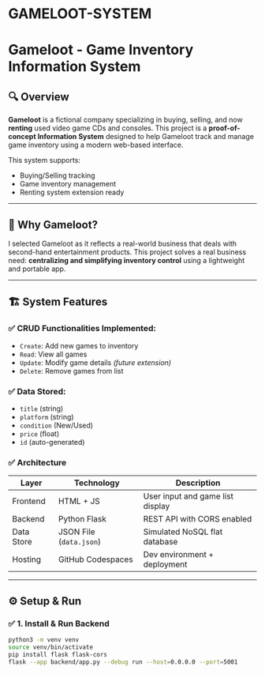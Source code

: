 # GAMELOOT-SYSTEM
# Gameloot - Game Inventory Information System

## 🔍 Overview

**Gameloot** is a fictional company specializing in buying, selling, and now **renting** used video game CDs and consoles. This project is a **proof-of-concept Information System** designed to help Gameloot track and manage game inventory using a modern web-based interface.

This system supports:
- Buying/Selling tracking
- Game inventory management
- Renting system extension ready

---

## 🧠 Why Gameloot?

I selected Gameloot as it reflects a real-world business that deals with second-hand entertainment products. This project solves a real business need: **centralizing and simplifying inventory control** using a lightweight and portable app.

---

## 🏗️ System Features

### ✅ CRUD Functionalities Implemented:
- `Create`: Add new games to inventory
- `Read`: View all games
- `Update`: Modify game details *(future extension)*
- `Delete`: Remove games from list

### ✅ Data Stored:
- `title` (string)
- `platform` (string)
- `condition` (New/Used)
- `price` (float)
- `id` (auto-generated)

### ✅ Architecture
| Layer       | Technology         | Description                        |
|-------------|--------------------|------------------------------------|
| Frontend    | HTML + JS          | User input and game list display   |
| Backend     | Python Flask       | REST API with CORS enabled         |
| Data Store  | JSON File (`data.json`) | Simulated NoSQL flat database |
| Hosting     | GitHub Codespaces  | Dev environment + deployment       |

---

## ⚙️ Setup & Run

### ✅ 1. Install & Run Backend

```bash
python3 -m venv venv
source venv/bin/activate
pip install flask flask-cors
flask --app backend/app.py --debug run --host=0.0.0.0 --port=5001
